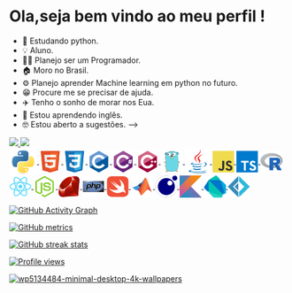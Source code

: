 # Ola,seja bem vindo ao meu perfil !



- 🌱 Estudando python.
- 💡 Aluno.
- 👨‍💻 Planejo ser um Programador.
- 🏠 Moro no Brasil.
- ⚙️ Planejo aprender Machine learning em python no futuro.
- 😁 Procure me se precisar de ajuda.
- ✈️ Tenho o sonho de morar nos Eua.
- 📘 Estou aprendendo inglês.
- 🤓 Estou aberto a sugestões.
-->
 <div>
  <a href="https://github.com/LUCAS2077">
  <img height="180em" src="https://github-readme-stats.vercel.app/api?username=LUCAS2077&show_icons=true&theme=gotham&include_all_commits=true&count_private=true"/>  
  <img height="180em" src="https://github-readme-stats.vercel.app/api/top-langs/?username=LUCAS2077&layout=compact&langs_count=16&theme=gotham"/>
</div>
 
 
<div>
 <img align="center" alt-Ra-Python" height="50" width="50" src="https://raw.githubusercontent.com/devicons/devicon/master/icons/python/python-original.svg">
 <img align="center" alt-Ra-Python" height="40" width="40" src="https://raw.githubusercontent.com/devicons/devicon/master/icons/html5/html5-original.svg">
 <img align="center" alt-Ra-Python" height="40" width="40" src="https://raw.githubusercontent.com/devicons/devicon/master/icons/css3/css3-original.svg">
 <img align="center" alt-Ra-Python" height="40" width="40" src="https://raw.githubusercontent.com/devicons/devicon/master/icons/c/c-original.svg">
 <img align="center" alt-Ra-Csharp" height="40" width="40" src="https://raw.githubusercontent.com/devicons/devicon/master/icons/csharp/csharp-original.svg">
 <img align="center" alt-Ra-Python" height="40" width="40" src="https://raw.githubusercontent.com/devicons/devicon/master/icons/cplusplus/cplusplus-original.svg">
 <img align="center" alt-Ra-Python" height="40" width="40" src="https://raw.githubusercontent.com/devicons/devicon/master/icons/go/go-original.svg">
 <img align="center" alt-Ra-Python" height="45" width="45" src="https://raw.githubusercontent.com/devicons/devicon/master/icons/java/java-original.svg">
 <img align="center" alt-Ra-Python" height="40" width="40" src="https://raw.githubusercontent.com/devicons/devicon/master/icons/javascript/javascript-original.svg">
 <img align="center" alt-Ra-Python" height="40" width="40" src="https://raw.githubusercontent.com/devicons/devicon/master/icons/typescript/typescript-original.svg">
 <img align="center" alt-Ra-Python" height="40" width="40" src="https://raw.githubusercontent.com/devicons/devicon/master/icons/r/r-original.svg">
 <img align="center" alt-Ra-Python" height="40" width="40" src="https://raw.githubusercontent.com/devicons/devicon/master/icons/react/react-original.svg"> 
 <img align="center" alt-Ra-Python" height="40" width="40" src="https://raw.githubusercontent.com/devicons/devicon/master/icons/nodejs/nodejs-original.svg">
 <img align="center" alt-Ra-Python" height="40" width="40" src="https://raw.githubusercontent.com/devicons/devicon/master/icons/ruby/ruby-original.svg">
 <img align="center" alt-Ra-Python" height="40" width="40" src="https://raw.githubusercontent.com/devicons/devicon/master/icons/php/php-original.svg">
 <img align="center" alt-Ra-Python" height="40" width="40" src="https://raw.githubusercontent.com/devicons/devicon/master/icons/swift/swift-original.svg">
 <img align="center" alt-Ra-Python" height="40" width="40" src="https://raw.githubusercontent.com/devicons/devicon/master/icons/matlab/matlab-original.svg">
 <img align="center" alt-Ra-Python" height="40" width="40" src="https://raw.githubusercontent.com/devicons/devicon/master/icons/lua/lua-original.svg">
 <img align="center" alt-Ra-Python" height="40" width="40" src="https://raw.githubusercontent.com/devicons/devicon/master/icons/kotlin/kotlin-original.svg">
 <img align="center" alt-Ra-Python" height="40" width="40" src="https://raw.githubusercontent.com/devicons/devicon/master/icons/dart/dart-original.svg">
 <img align="center" alt-Ra-Python" height="40" width="40" src="https://raw.githubusercontent.com/devicons/devicon/master/icons/fsharp/fsharp-original.svg">
</div>

![GitHub Activity Graph](https://activity-graph.herokuapp.com/graph?username=LUCAS2077)  

![GitHub metrics](https://metrics.lecoq.io/LUCAS2077)  

![GitHub streak stats](https://github-readme-streak-stats.herokuapp.com/?user=LUCAS2077)  

![Profile views](https://gpvc.arturio.dev/LUCAS2077)  
 
 ![wp5134484-minimal-desktop-4k-wallpapers](https://user-images.githubusercontent.com/87575291/128956298-a3049353-34eb-4684-aa4b-43cd58af5165.jpg)



